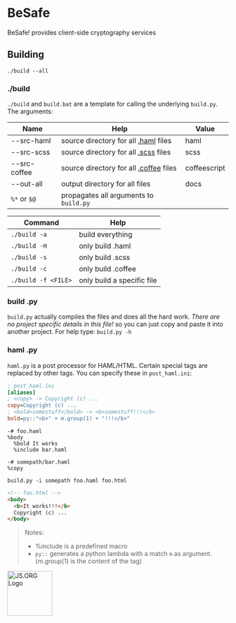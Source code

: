 # BeSafe
BeSafe! provides client-side cryptography services

## Building
	./build --all

### ./build
`./build` and `build.bat` are a template for calling the underlying `build.py`.
The arguments:

Name | Help | Value 
------|------|-------
\-\-src-haml | source directory for all [.haml](http://haml.info/) files | haml 
\-\-src-scss | source directory for all [.scss](http://sass-lang.com/) files | scss 
\-\-src-coffee | source directory for all [.coffee](http://coffeescript.org/) files | coffeescript 
\-\-out-all | output directory for all files | docs
`%*` or `$@` | propagates all arguments to `build.py` | |

Command | Help
--------|-------
`./build -a` | build everything
`./build -H` | only build .haml
`./build -s` | only build .scss
`./build -c` | only build .coffee
`./build -f <FILE>` | only build a specific file

### build .py
`build.py` actually compiles the files and does all the hard work. *There are no project specific details in this file!* so you can just copy and paste it into another project. 
For help type: `build.py -h`

### haml .py
`haml.py` is a post processor for HAML/HTML.
Certain special tags are replaced by other tags.
You can specify these in `post_haml.ini`:
```ini
; post_haml.ini
[aliases]
; <copy> -> Copyright (c) ...
copy=Copyright (c) ...
; <bold>somestuff</bold> -> <b>somestuff!!!</b>
bold=py::"<b>" + m.group(1) + "!!!</b>"
```

```haml
-# foo.haml
%body
  %bold It works
  %include bar.haml
```

```haml
-# somepath/bar.haml
%copy
```

`build.py -i somepath foo.haml foo.html`

```html
<!-- foo.html -->
<body>
  <b>It works!!!</b>
  Copyright (c) ...
</body>
```

> Notes:
> * %include is a predefined macro
> * `py::` generates a python lambda with a match `m` as argument. (m.group(1) is the content of the tag)

<a href="http://js.org" target="_blank" title="JS.ORG | JavaScript Community">
<img src="http://logo.js.org/dark_horz.png" width="102" alt="JS.ORG Logo"/></a>
